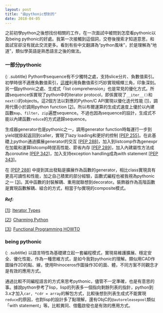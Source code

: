 ```yaml
---
layout: post
title: "由pythonic想到的"
date: 2018-04-05
---
```


之前初學python之後想找份相關的工作，在一次面試中被問到怎麼看pythonic以及being pythonic的好處<!-- more -->。我第一次接觸到這個詞，交卷後搜索才知道意思，和面試官卻沒有就此交流更多。看到有些中文翻譯為“python風味”，於是理解為“地道”，類似學英語是熟悉語言之後的做法。

### 一部分pythonic
{: .subtitle} 
Python中sequence有不少獨特之處，支持slice分片、負數值索引。初學時很不適應負數值索引，[這裡](https://www.liaoxuefeng.com/discuss/001409195742008d822b26cf3de46aea14f2b7378a1ba91000/001511101277134dbbdd0730c2c43b4af64a879be35fd3d000)利用負數值索引巧妙實現楊輝三角，印象深刻。另一個pythonic之處、生成式「list comprehension」也是常見的優化方式。所謂sequence係實現了python中的iterator protocol，即係實現了```__iter__()```和```next()```的objects。這2個方法以對應的Python/C API實現以優化迭代性能 [[1]](#ref1)，調用代價小於調用python function [[2]](#ref2)。所以布爾運算的生成式速度上優於以內建函數```map```、```filter```、```zip```遍歷sequence。不過也因為sequence的設計，生成式不能以內建函數```reduce```的方式遞歸sequence。

生成器generator也是pythonic之一，調用generator function時每運行一步到yield就掛起返回到caller，實現了lazy loading和更好的控制 [[PEP 255]](https://www.python.org/dev/peps/pep-0255/)。在此基礎上python通過擴展generator的交互 [[PEP 288]](https://www.python.org/dev/peps/pep-0288)，加入到listcomp作為genexpr在加載和運算listcomp時提高性能、節省內存 [[PEP 289]](https://www.python.org/dev/peps/pep-0289/)，加入內建屬性方法成為coroutine [[PEP 342]](https://www.python.org/dev/peps/pep-0342/)，加入支持exception handling成為with statement [[PEP 343]](https://www.python.org/dev/peps/pep-0343/)。

在 [[PEP 288]](https://www.python.org/dev/peps/pep-0288/) 中提到其出發點是擴展作為函數的generator，相比class實現具有更高可讀性和性能，加之自己積累的部分經驗，函數式編程也被我視為pythonic之一 [[3]](#ref3)。其中函數的封裝解耦、重用就聯想到decorator。裝飾器作為高階函數是實現函數解耦、組合的方式，相當于fp實現的composite模式。

#### *Ref:*
[[1]](#ref1): [Iterator Types](https://docs.python.org/2/library/stdtypes.html#iterator-types)

[[2]](#ref2): [Charming Python](http://gnosis.cx/publish/programming/charming_python_b5.txt)

[[3]](#ref3): [Functional Programming HOWTO](https://docs.python.org/2.7/howto/functional.html#iterators)

### being pythonic
{: .subtitle}
以語言特性為基礎建立起一套編程模式，實現易維護擴展、穩定安全、優化性能，作為一種思維方式，是如今我對pythonic的理解。類似用CAD作圖操作2D的點、線，使用Rhinoceros作圖操作3D的面、體，不同方案不同觀念才是有效的應用方式。

通過比較不同編程語言的方式來思考pythonic，儘管不一定準確，也是有意思的事。據說python參考了lisp，lisp的列表多一個指向剩餘列表的指針，python到3.x才加入```car, *cdr = array```的解包方式，比較後想到列表生成式不能實現```reduce```的原因，也對lisp的設計多了點理解，還有ObjC的```@autoreleasepool```類似「with statement」等。比較異同、借鑑啟發也是有效的應用方式。
